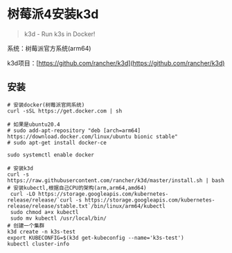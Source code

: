 # 树莓派4安装k3d

>  k3d - Run k3s in Docker!

<!-- more -->

系统：树莓派官方系统(arm64)

k3d项目：[https://github.com/rancher/k3d](https://github.com/rancher/k3d)

## 安装

```shell
# 安装docker(树莓派官网系统)
curl -sSL https://get.docker.com | sh

# 如果是ubuntu20.4
# sudo add-apt-repository "deb [arch=arm64] https://download.docker.com/linux/ubuntu bionic stable"
# sudo apt-get install docker-ce

sudo systemctl enable docker

# 安装k3d
curl -s https://raw.githubusercontent.com/rancher/k3d/master/install.sh | bash
# 安装kubectl,根据自己CPU的架构(arm,arm64,amd64)
 curl -LO https://storage.googleapis.com/kubernetes-release/release/`curl -s https://storage.googleapis.com/kubernetes-release/release/stable.txt`/bin/linux/arm64/kubectl
 sudo chmod a+x kubectl
 sudo mv kubectl /usr/local/bin/
# 创建一个集群
k3d create -n k3s-test
export KUBECONFIG=$(k3d get-kubeconfig --name='k3s-test')
kubectl cluster-info

```